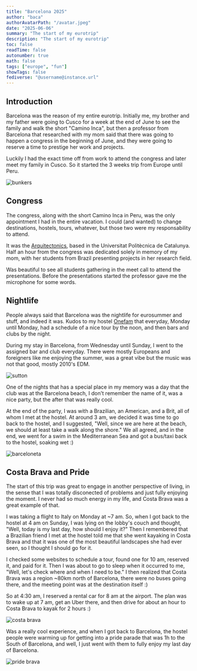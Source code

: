 ```yaml
---
title: "Barcelona 2025"
author: "baca"
authorAvatarPath: "/avatar.jpeg"
date: "2025-06-06"
summary: "The start of my eurotrip"
description: "The start of my eurotrip"
toc: false
readTime: false
autonumber: true
math: false
tags: ["europe", "fun"]
showTags: false
fediverse: "@username@instance.url"
---
```


## Introduction
Barcelona was the reason of my entire eurotrip. Initially me, my brother and my father were going to Cusco for a week at the end of June to see the family and walk the short "Camino Inca", but then a professor from Barcelona that researched with my mom said that there was going to happen a congress in the beginning of June, and they were going to reserve a time to prestige her work and projects.

Luckily I had the exact time off from work to attend the congress and later meet my family in Cusco. So it started the 3 weeks trip from Europe until Peru.

![bunkers](bunkers.webp)

## Congress
The congress, along with the short Camino Inca in Peru, was the only appointment I had in the entire vacation. I could (and wanted) to change destinations, hostels, tours, whatever, but those two were my responsability to attend.

It was the [Arquitectonics](https://www.arquitectonics.com/congreso-2025), based in the Universitat Politècnica de Catalunya. Half an hour from the congress was dedicated solely in memory of my mom, with her students from Brazil presenting projects in her research field. 

Was beautiful to see all students gathering in the meet call to attend the presentations. Before the presentations started the professor gave me the microphone for some words.

## Nightlife 

People always said that Barcelona was the nightlife for eurosummer and stuff, and indeed it was. Kudos to my hostel [Onefam](https://onefamhostels.com/paralelo-onefam-hostel-barcelona/) that everyday, Monday until Monday, had a schedule of a nice tour by the noon, and then bars and clubs by the night. 

During my stay in Barcelona, from Wednesday until Sunday, I went to the assigned bar and club everyday. There were mostly Europeans and foreigners like me enjoying the summer, was a great vibe but the music was not that good, mostly 2010's EDM.

![sutton](sutton.jpg)

One of the nights that has a special place in my memory was a day that the club was at the Barcelona beach, I don't remember the name of it, was a nice party, but the after that was really cool.

At the end of the party, I was with a Brazilian, an American, and a Brit, all of whom I met at the hostel. At around 3 am, we decided it was time to go back to the hostel, and I suggested, "Well, since we are here at the beach, we should at least take a walk along the shore." We all agreed, and in the end, we went for a swim in the Mediterranean Sea and got a bus/taxi back to the hostel, soaking wet :)

![barceloneta](barceloneta.jpg)

## Costa Brava and Pride
The start of this trip was great to engage in another perspective of living, in the sense that I was totally disconected of problems and just fully enjoying the moment. I never had so much energy in my life, and Costa Brava was a great example of that.

I was taking a flight to Italy on Monday at ~7 am. So, when I got back to the hostel at 4 am on Sunday, I was lying on the lobby's couch and thought, "Well, today is my last day, how should I enjoy it?" Then I remembered that a Brazilian friend I met at the hostel told me that she went kayaking in Costa Brava and that it was one of the most beautiful landscapes she had ever seen, so I thought I should go for it.

I checked some websites to schedule a tour, found one for 10 am, reserved it, and paid for it. Then I was about to go to sleep when it occurred to me, "Well, let's check where and when I need to be." I then realized that Costa Brava was a region ~80km north of Barcelona, there were no buses going there, and the meeting point was at the destination itself :)

So at 4:30 am, I reserved a rental car for 8 am at the airport. The plan was to wake up at 7 am, get an Uber there, and then drive for about an hour to Costa Brava to kayak for 2 hours :)

![costa brava](costa_brava.webp)

Was a really cool experience, and when I got back to Barcelona, the hostel people were warming up for getting into a pride parade that was 1h to the South of Barcelona, and well, I just went with them to fully enjoy my last day of Barcelona.

![pride brava](pride.jpg)